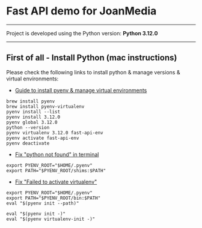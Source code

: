 # Fast API demo for JoanMedia

---

Project is developed using the Python version: **Python 3.12.0**

---

## First of all - Install Python (mac instructions)

Please check the following links to install python & manage versions & virtual environments:

- [Guide to install pyenv & manage virtual environments](https://faun.pub/how-to-install-multiple-python-on-your-mac-d20713740a2d)

```
brew install pyenv
brew install pyenv-virtualenv
pyenv install --list
pyenv install 3.12.0
pyenv global 3.12.0
python --version
pyenv virtualenv 3.12.0 fast-api-env
pyenv activate fast-api-env
pyenv deactivate
```

- [Fix "python not found" in terminal](https://stackoverflow.com/questions/51863225/pyenv-python-command-not-found)

```
export PYENV_ROOT="$HOME/.pyenv"
export PATH="$PYENV_ROOT/shims:$PATH"
```

- [Fix "Failed to activate virtualenv"](https://github.com/pyenv/pyenv-virtualenv/issues/387)

```
export PYENV_ROOT="$HOME/.pyenv"
export PATH="$PYENV_ROOT/bin:$PATH"
eval "$(pyenv init --path)"
```

```
eval "$(pyenv init -)"
eval "$(pyenv virtualenv-init -)"
```
